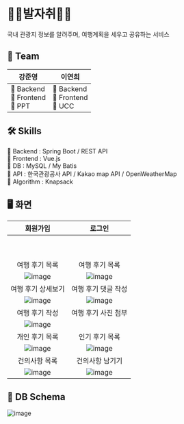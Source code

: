# 🏃‍♀️발자취🏃‍♂️
국내 관광지 정보를 알려주며, 여행계획을 세우고 공유하는 서비스

## 👫 Team
|강준영|이연희|
|---|---|
| 📌 Backend <br> 📌 Frontend <br> 📌 PPT| 📌 Backend <br> 📌 Frontend <br> 📌 UCC|

## 🛠 Skills
📍 Backend : Spring Boot / REST API <br>
📍 Frontend : Vue.js  <br>
📍 DB : MySQL / My Batis <br>
📍 API : 한국관광공사 API / Kakao map API / OpenWeatherMap  <br>
📍 Algorithm : Knapsack <br>

## 🖥️ 화면
|회원가입|로그인|
|:---:|:---:|
|||
|||
|||
|||
|||
|||
|||
|||
|||
|여행 후기 목록|여행 후기 목록|
|![image](https://github.com/enjoytrip-footprints/server/assets/71878202/3c5a386b-cd64-458f-a2a2-32a60769799c)|![image](https://github.com/enjoytrip-footprints/server/assets/71878202/b99552c3-a2f2-4b09-bfe4-7eabea2577e0)|
|여행 후기 상세보기|여행 후기 댓글 작성|
|![image](https://github.com/enjoytrip-footprints/server/assets/71878202/fe4e44e8-ad4b-4000-a900-110b2c99c0f2)|![image](https://github.com/enjoytrip-footprints/server/assets/71878202/5e87c71b-9e8b-4b6a-8593-ffe1770d2cf5)|
|여행 후기 작성|여행 후기 사진 첨부|
|![image](https://github.com/enjoytrip-footprints/server/assets/71878202/b16afd27-b5a6-4e72-9a21-1a467dd6ad92)||
|개인 후기 목록|인기 후기 목록|
|![image](https://github.com/enjoytrip-footprints/server/assets/71878202/b8338c94-6482-4b15-8ace-ffc0d3e88a45)|![image](https://github.com/enjoytrip-footprints/server/assets/71878202/ec716b67-8a9e-49ea-953a-2cf77168c156)|
|건의사항 목록|건의사항 남기기|
|![image](https://github.com/enjoytrip-footprints/server/assets/71878202/3d5ff10c-ebc1-42f3-bcd3-e311789d7e2b)|![image](https://github.com/enjoytrip-footprints/server/assets/71878202/8be03972-751e-4e87-8e00-c4deff7cef85)|

## 💾 DB Schema
![image](https://github.com/enjoytrip-footprints/server/assets/71878202/10f36a98-83b7-4e68-a5c3-6174ee9a4b6a)

